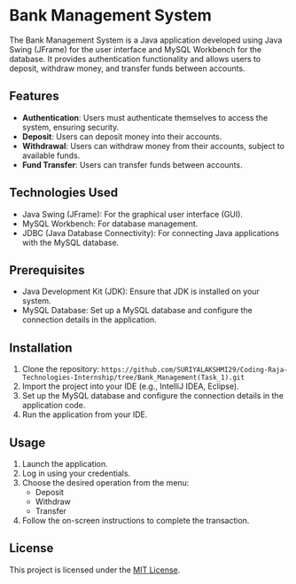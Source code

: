 # Bank Management System

The Bank Management System is a Java application developed using Java Swing (JFrame) for the user interface and MySQL Workbench for the database. It provides authentication functionality and allows users to deposit, withdraw money, and transfer funds between accounts.

## Features

- **Authentication**: Users must authenticate themselves to access the system, ensuring security.
- **Deposit**: Users can deposit money into their accounts.
- **Withdrawal**: Users can withdraw money from their accounts, subject to available funds.
- **Fund Transfer**: Users can transfer funds between accounts.

## Technologies Used

- Java Swing (JFrame): For the graphical user interface (GUI).
- MySQL Workbench: For database management.
- JDBC (Java Database Connectivity): For connecting Java applications with the MySQL database.

## Prerequisites

- Java Development Kit (JDK): Ensure that JDK is installed on your system.
- MySQL Database: Set up a MySQL database and configure the connection details in the application.

## Installation

1. Clone the repository: `https://github.com/SURIYALAKSHMI29/Coding-Raja-Technologies-Internship/tree/Bank_Management(Task_1).git`
2. Import the project into your IDE (e.g., IntelliJ IDEA, Eclipse).
3. Set up the MySQL database and configure the connection details in the application code.
4. Run the application from your IDE.

## Usage

1. Launch the application.
2. Log in using your credentials.
3. Choose the desired operation from the menu:
   - Deposit
   - Withdraw
   - Transfer
4. Follow the on-screen instructions to complete the transaction.

## License

This project is licensed under the [MIT License](LICENSE).
